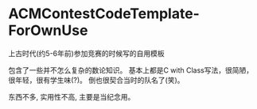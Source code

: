 # ACMContestCodeTemplate-ForOwnUse

上古时代(约5-6年前)参加竞赛的时候写的自用模板


包含了一些并不怎么复杂的数论知识。
基本上都是C with Class写法，很简陋，很年轻，很有学生味(?)。
倒也很契合当时的队名了(笑)。


东西不多, 实用性不高, 主要是当纪念用。
